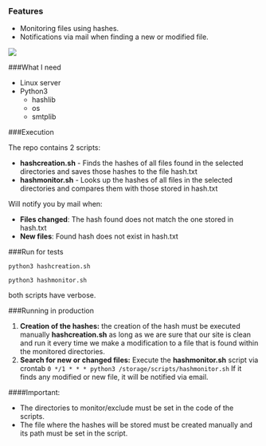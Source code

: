### Features

- Monitoring files using hashes.
- Notifications via mail when finding a new or modified file.

![](https://github.com/elclay7/HashMonitor/img/lupa.webp)

###What I need

+ Linux server
+ Python3
    + hashlib
    + os
    + smtplib

###Execution

The repo contains 2 scripts:

- **hashcreation.sh** - Finds the hashes of all files found in the selected directories and saves those hashes to the file hash.txt
- **hashmonitor.sh** - Looks up the hashes of all files in the selected directories and compares them with those stored in hash.txt

Will notify you by mail when:

- **Files changed**: The hash found does not match the one stored in hash.txt
- **New files**: Found hash does not exist in hash.txt

###Run for tests

`python3 hashcreation.sh`

`python3 hashmonitor.sh`

both scripts have verbose.

###Running in production

1. **Creation of the hashes:** the creation of the hash must be executed manually **hashcreation.sh** as long as we are sure that our site is clean and run it every time we make a modification to a file that is found within the monitored directories.
2. **Search for new or changed files:** Execute the **hashmonitor.sh** script via crontab
`0 */1 * * * python3 /storage/scripts/hashmonitor.sh`
If it finds any modified or new file, it will be notified via email.

####Important:
- The directories to monitor/exclude must be set in the code of the scripts.
- The file where the hashes will be stored must be created manually and its path must be set in the script.

